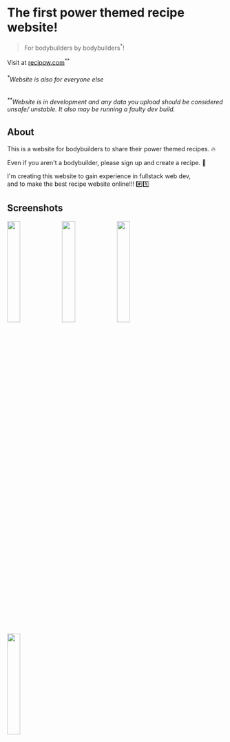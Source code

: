 # The first power themed recipe website!

> For bodybuilders by bodybuilders<sup>\*</sup>!

Visit at [recipow.com](https://recipow.com)<sup>\*\*</sup>

###### <sup>\*</sup>Website is also for everyone else

###### <sup>\*\*</sup>Website is in development and any data you upload should be considered unsafe/ unstable. It also may be running a faulty dev build.

## About

This is a website for bodybuilders to share their power themed recipes. :fire:

Even if you aren't a bodybuilder, please sign up and create a recipe. :100:

I'm creating this website to gain experience in fullstack web dev,
<br>
and to make the best recipe website online!!! :hash::one:

## Screenshots
<div>
    <img align=top width=24.5%  src="https://user-images.githubusercontent.com/26017543/234968031-5adc8af2-6ee3-4031-b7f4-253a516fd668.png"/>
    <img align=top width=24.5%  src="https://user-images.githubusercontent.com/26017543/234965041-226c5eed-23cf-4aab-9eec-454e246c5f2f.png"/>
    <img align=top width=24.5%  src="https://user-images.githubusercontent.com/26017543/234965044-1a16e294-63bf-42da-82b8-671ed31621b4.png"/>
    <img align=top width=24.5%  src="https://user-images.githubusercontent.com/26017543/234968027-1b6ae788-4e79-4305-b5f5-da801809b542.png"/>
<div>

